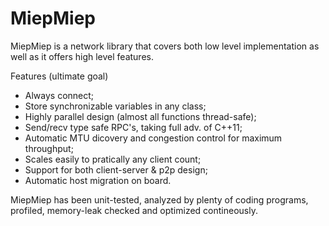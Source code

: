 # MiepMiep

MiepMiep is a network library that covers both low level implementation as
well as it offers high level features.

Features (ultimate goal)
  - Always connect;
  - Store synchronizable variables in any class;
  - Highly parallel design (almost all functions thread-safe);
  - Send/recv type safe RPC's, taking full adv. of C++11;
  - Automatic MTU dicovery and congestion control for maximum throughput;
  - Scales easily to pratically any client count;
  - Support for both client-server & p2p design;
  - Automatic host migration on board.
  
  MiepMiep has been unit-tested, analyzed by plenty of coding programs, profiled, memory-leak checked
  and optimized contineously.
